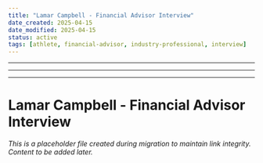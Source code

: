 ```yaml
---
title: "Lamar Campbell - Financial Advisor Interview"
date_created: 2025-04-15
date_modified: 2025-04-15
status: active
tags: [athlete, financial-advisor, industry-professional, interview]
---
```


---

---

---

# Lamar Campbell - Financial Advisor Interview

*This is a placeholder file created during migration to maintain link integrity. Content to be added later.*

